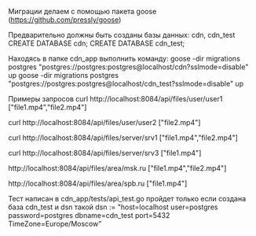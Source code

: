 
Миграции делаем с помощью пакета goose (https://github.com/pressly/goose)

Предварительно должны быть созданы базы данных: cdn, cdn_test
CREATE DATABASE cdn;
CREATE DATABASE cdn_test;

Находясь в папке cdn_app выполнить команду:
goose -dir migrations postgres "postgres://postgres:postgres@localhost/cdn?sslmode=disable" up
goose -dir migrations postgres "postgres://postgres:postgres@localhost/cdn_test?sslmode=disable" up

Примеры запросов
curl http://localhost:8084/api/files/user/user1
["file1.mp4","file2.mp4"]

curl http://localhost:8084/api/files/user/user2
["file2.mp4"]

curl http://localhost:8084/api/files/server/srv1
["file1.mp4","file2.mp4"]

curl http://localhost:8084/api/files/server/srv3
["file1.mp4"]

http://localhost:8084/api/files/area/msk.ru
["file1.mp4","file2.mp4"]

http://localhost:8084/api/files/area/spb.ru
["file1.mp4"]


Тест написан в cdn_app/tests/api_test.go пройдет только если создана база cdn_test и dsn такой
dsn := "host=localhost user=postgres password=postgres dbname=cdn_test port=5432 TimeZone=Europe/Moscow"
